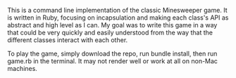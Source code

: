 This is a command line implementation of the classic Minesweeper game. It is written in Ruby, focusing on incapsulation and making each class's API as abstract and high level as I can. My goal was to write this game in a way that could be very quickly and easily understood from the way that the different classes interact with each other.

To play the game, simply download the repo, run bundle install, then run game.rb in the terminal. It may not render well or work at all on non-Mac machines.
